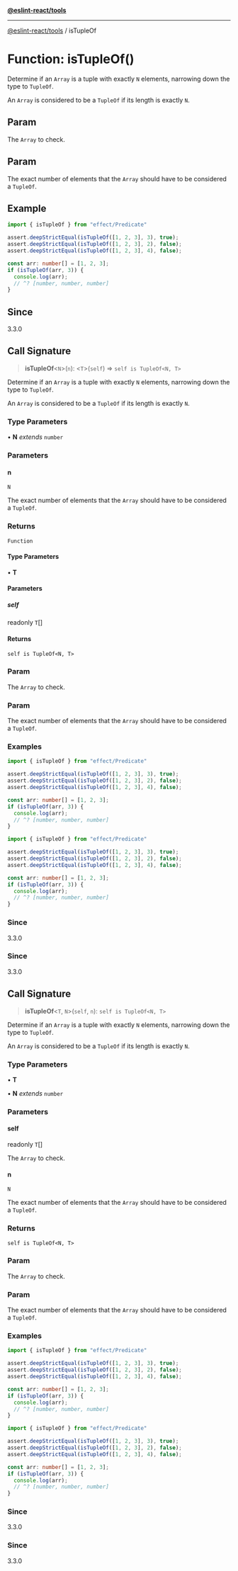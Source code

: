 [**@eslint-react/tools**](../README.md)

***

[@eslint-react/tools](../README.md) / isTupleOf

# Function: isTupleOf()

Determine if an `Array` is a tuple with exactly `N` elements, narrowing down the type to `TupleOf`.

An `Array` is considered to be a `TupleOf` if its length is exactly `N`.

## Param

The `Array` to check.

## Param

The exact number of elements that the `Array` should have to be considered a `TupleOf`.

## Example

```ts
import { isTupleOf } from "effect/Predicate"

assert.deepStrictEqual(isTupleOf([1, 2, 3], 3), true);
assert.deepStrictEqual(isTupleOf([1, 2, 3], 2), false);
assert.deepStrictEqual(isTupleOf([1, 2, 3], 4), false);

const arr: number[] = [1, 2, 3];
if (isTupleOf(arr, 3)) {
  console.log(arr);
  // ^? [number, number, number]
}
```

## Since

3.3.0

## Call Signature

> **isTupleOf**\<`N`\>(`n`): \<`T`\>(`self`) => `self is TupleOf<N, T>`

Determine if an `Array` is a tuple with exactly `N` elements, narrowing down the type to `TupleOf`.

An `Array` is considered to be a `TupleOf` if its length is exactly `N`.

### Type Parameters

• **N** *extends* `number`

### Parameters

#### n

`N`

The exact number of elements that the `Array` should have to be considered a `TupleOf`.

### Returns

`Function`

#### Type Parameters

• **T**

#### Parameters

##### self

readonly `T`[]

#### Returns

`self is TupleOf<N, T>`

### Param

The `Array` to check.

### Param

The exact number of elements that the `Array` should have to be considered a `TupleOf`.

### Examples

```ts
import { isTupleOf } from "effect/Predicate"

assert.deepStrictEqual(isTupleOf([1, 2, 3], 3), true);
assert.deepStrictEqual(isTupleOf([1, 2, 3], 2), false);
assert.deepStrictEqual(isTupleOf([1, 2, 3], 4), false);

const arr: number[] = [1, 2, 3];
if (isTupleOf(arr, 3)) {
  console.log(arr);
  // ^? [number, number, number]
}
```

```ts
import { isTupleOf } from "effect/Predicate"

assert.deepStrictEqual(isTupleOf([1, 2, 3], 3), true);
assert.deepStrictEqual(isTupleOf([1, 2, 3], 2), false);
assert.deepStrictEqual(isTupleOf([1, 2, 3], 4), false);

const arr: number[] = [1, 2, 3];
if (isTupleOf(arr, 3)) {
  console.log(arr);
  // ^? [number, number, number]
}
```

### Since

3.3.0

### Since

3.3.0

## Call Signature

> **isTupleOf**\<`T`, `N`\>(`self`, `n`): `self is TupleOf<N, T>`

Determine if an `Array` is a tuple with exactly `N` elements, narrowing down the type to `TupleOf`.

An `Array` is considered to be a `TupleOf` if its length is exactly `N`.

### Type Parameters

• **T**

• **N** *extends* `number`

### Parameters

#### self

readonly `T`[]

The `Array` to check.

#### n

`N`

The exact number of elements that the `Array` should have to be considered a `TupleOf`.

### Returns

`self is TupleOf<N, T>`

### Param

The `Array` to check.

### Param

The exact number of elements that the `Array` should have to be considered a `TupleOf`.

### Examples

```ts
import { isTupleOf } from "effect/Predicate"

assert.deepStrictEqual(isTupleOf([1, 2, 3], 3), true);
assert.deepStrictEqual(isTupleOf([1, 2, 3], 2), false);
assert.deepStrictEqual(isTupleOf([1, 2, 3], 4), false);

const arr: number[] = [1, 2, 3];
if (isTupleOf(arr, 3)) {
  console.log(arr);
  // ^? [number, number, number]
}
```

```ts
import { isTupleOf } from "effect/Predicate"

assert.deepStrictEqual(isTupleOf([1, 2, 3], 3), true);
assert.deepStrictEqual(isTupleOf([1, 2, 3], 2), false);
assert.deepStrictEqual(isTupleOf([1, 2, 3], 4), false);

const arr: number[] = [1, 2, 3];
if (isTupleOf(arr, 3)) {
  console.log(arr);
  // ^? [number, number, number]
}
```

### Since

3.3.0

### Since

3.3.0
